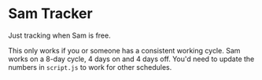 # Sam Tracker

Just tracking when Sam is free.


This only works if you or someone has a consistent working cycle. Sam works on a 8-day cycle, 4 days on and 4 days off. You'd need to update the numbers in `script.js` to work for other schedules.
